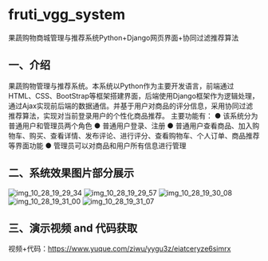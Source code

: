 # fruti_vgg_system
果蔬购物商城管理与推荐系统Python+Django网页界面+协同过滤推荐算法

## 一、介绍
果蔬购物管理与推荐系统。本系统以Python作为主要开发语言，前端通过HTML、CSS、BootStrap等框架搭建界面，后端使用Django框架作为逻辑处理，通过Ajax实现前后端的数据通信。并基于用户对商品的评分信息，采用协同过滤推荐算法，实现对当前登录用户的个性化商品推荐。
主要功能有：
● 该系统分为普通用户和管理员两个角色
● 普通用户登录、注册
● 普通用户查看商品、加入购物车、购买、查看详情、发布评论、进行评分、查看购物车、个人订单、商品推荐等界面功能
● 管理员可以对商品和用户所有信息进行管理

## 二、系统效果图片部分展示
![img_10_28_19_29_34](https://github.com/ziwupython/fruti_vgg_system/assets/133186350/1f5c4afa-3d52-45a2-83c0-65db442781ea)
![img_10_28_19_29_57](https://github.com/ziwupython/fruti_vgg_system/assets/133186350/f3eab64e-5572-49c2-ac70-05f9aa0a5ae4)
![img_10_28_19_30_08](https://github.com/ziwupython/fruti_vgg_system/assets/133186350/5f14a29c-c906-453c-b45c-3a64c915146c)
![img_10_28_19_31_00](https://github.com/ziwupython/fruti_vgg_system/assets/133186350/049daff7-79d0-4619-88a1-ccc135cf5818)
![img_10_28_19_31_07](https://github.com/ziwupython/fruti_vgg_system/assets/133186350/d363acce-1d54-4b83-b837-59e02c2e846c)

## 三、演示视频 and 代码获取
视频+代码：https://www.yuque.com/ziwu/yygu3z/eiatceryze6simrx
